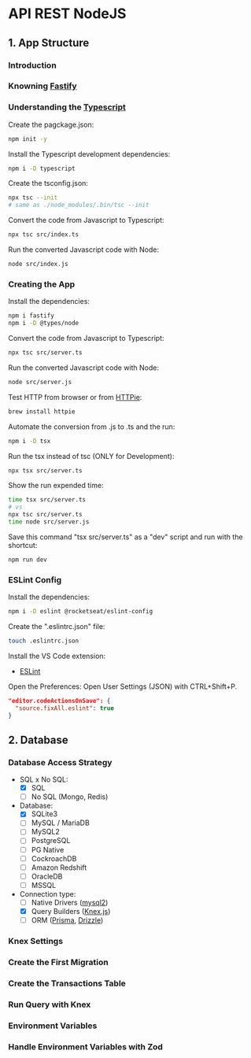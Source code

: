 # API REST NodeJS

## 1. App Structure

### Introduction
### Knowning [Fastify](https://fastify.dev/)
### Understanding the [Typescript](https://www.typescriptlang.org/)

Create the pagckage.json:
```sh
npm init -y
```

Install the Typescript development dependencies:
```sh
npm i -D typescript
``` 

Create the tsconfig.json:
```sh
npx tsc --init
# same as ./node_modules/.bin/tsc --init
```

Convert the code from Javascript to Typescript:
```sh
npx tsc src/index.ts
```

Run the converted Javascript code with Node:
```sh
node src/index.js
```

### Creating the App

Install the dependencies:
```sh
npm i fastify
npm i -D @types/node
```

Convert the code from Javascript to Typescript:
```sh
npx tsc src/server.ts
```

Run the converted Javascript code with Node:
```sh
node src/server.js
```

Test HTTP from browser or from [HTTPie](https://httpie.io/):
```sh
brew install httpie
```

Automate the conversion from .js to .ts and the run:
```sh
npm i -D tsx
```

Run the tsx instead of tsc (ONLY for Development):
```sh
npx tsx src/server.ts
```

Show the run expended time:
```sh
time tsx src/server.ts
# vs
npx tsc src/server.ts
time node src/server.js
```

Save this command "tsx src/server.ts" as a "dev" script and run with the shortcut:
```sh
npm run dev
```

### ESLint Config 

Install the dependencies:
```sh
npm i -D eslint @rocketseat/eslint-config
```

Create the ".eslintrc.json" file:
```sh
touch .eslintrc.json
```

Install the VS Code extension:
- [ESLint](https://marketplace.visualstudio.com/items?itemName=dbaeumer.vscode-eslint)

Open the Preferences: Open User Settings (JSON) with CTRL+Shift+P.
```json
"editor.codeActionsOnSave": {
  "source.fixAll.eslint": true
}
```

## 2. Database

### Database Access Strategy
- SQL x No SQL:
  - [x] SQL
  - [ ] No SQL (Mongo, Redis)
- Database: 
  - [x] SQLite3
  - [ ] MySQL / MariaDB
  - [ ] MySQL2
  - [ ] PostgreSQL
  - [ ] PG Native
  - [ ] CockroachDB
  - [ ] Amazon Redshift
  - [ ] OracleDB
  - [ ] MSSQL
- Connection type: 
  - [ ] Native Drivers ([mysql2](https://github.com/sidorares/node-mysql2/))
  - [x] Query Builders ([Knex.js](https://knexjs.org/))
  - [ ] ORM ([Prisma](https://www.prisma.io/), [Drizzle](https://orm.drizzle.team/))

### Knex Settings

### Create the First Migration

### Create the Transactions Table

### Run Query with Knex

### Environment Variables

### Handle Environment Variables with Zod